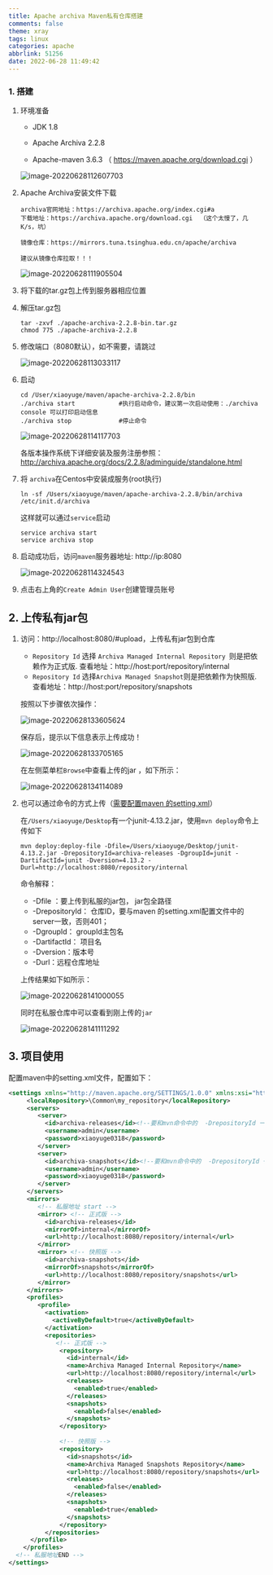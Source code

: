 ```yaml
---
title: Apache archiva Maven私有仓库搭建 
comments: false
theme: xray
tags: linux
categories: apache
abbrlink: 51256
date: 2022-06-28 11:49:42
---
```

### 1. 搭建

1.   环境准备
    
     - JDK 1.8
       
     - Apache Archiva 2.2.8 
       
     - Apache-maven 3.6.3 （ https://maven.apache.org/download.cgi ）

     ![image-20220628112607703](./Apache-archiva/image-20220628112607703.png)

2.   Apache Archiva安装文件下载

     ```
     archiva官网地址：https://archiva.apache.org/index.cgi#a
     下载地址：https://archiva.apache.org/download.cgi  （这个太慢了，几K/s，坑）
     
     镜像仓库：https://mirrors.tuna.tsinghua.edu.cn/apache/archiva
     
     建议从镜像仓库拉取！！！
     ```

     ![image-20220628111905504](./Apache-archiva/image-20220628111905504.png)

3.   将下载的tar.gz包上传到服务器相应位置

4.   解压tar.gz包

     ```shell
     tar -zxvf ./apache-archiva-2.2.8-bin.tar.gz 
     chmod 775 ./apache-archiva-2.2.8
     ```

5.   修改端口（8080默认），如不需要，请跳过

     ![image-20220628113033117](./Apache-archiva/image-20220628113033117.png)

6.   启动

     ```shell
     cd /User/xiaoyuge/maven/apache-archiva-2.2.8/bin
     ./archiva start 			#执行启动命令，建议第一次启动使用：./archiva console 可以打印启动信息
     ./archiva stop				#停止命令
     ```

     ![image-20220628114117703](./Apache-archiva/image-20220628114117703.png)
	     
     各版本操作系统下详细安装及服务注册参照：http://archiva.apache.org/docs/2.2.8/adminguide/standalone.html


7.   将 `archiva`在Centos中安装成服务(root执行)

     ```shell
     ln -sf /Users/xiaoyuge/maven/apache-archiva-2.2.8/bin/archiva /etc/init.d/archiva
     ```

     这样就可以通过`service`启动

     ```shell
     service archiva start
     service archiva stop
     ```


8.   启动成功后，访问`maven`服务器地址: http://ip:8080

     ![image-20220628114324543](./Apache-archiva/image-20220628114324543.png)

9.   点击右上角的`Create Admin User`创建管理员账号

## 2. 上传私有jar包

1.   访问：http://localhost:8080/#upload，上传私有jar包到仓库

     - `Repository Id` 选择 `Archiva Managed Internal Repository `则是把依赖作为正式版. 查看地址：http://host:port/repository/internal
     - `Repository Id` 选择` Archiva Managed Snapshot `则是把依赖作为快照版.	查看地址：http://host:port/repository/snapshots

     按照以下步骤依次操作：

     ![image-20220628133605624](./Apache-archiva/image-20220628133605624.png)

     保存后，提示以下信息表示上传成功！

     ![image-20220628133705165](./Apache-archiva/image-20220628133705165.png)

     在左侧菜单栏`Browse`中查看上传的jar ，如下所示：

     ![image-20220628134114089](./Apache-archiva/image-20220628134114089.png)

2.   也可以通过命令的方式上传（[需要配置maven 的setting.xml](#setting)）

     在`/Users/xiaoyuge/Desktop`有一个junit-4.13.2.jar，使用`mvn deploy`命令上传如下

     ```shell
     mvn deploy:deploy-file -Dfile=/Users/xiaoyuge/Desktop/junit-4.13.2.jar -DrepositoryId=archiva-releases -DgroupId=junit -DartifactId=junit -Dversion=4.13.2 -Durl=http://localhost:8080/repository/internal
     ```
     命令解释：
     - -Dfile ：要上传到私服的jar包， jar包全路径
     - -DrepositoryId： 仓库ID，要与maven 的setting.xml配置文件中的server一致，否则401；
     - -DgroupId： groupId主包名 
     - -DartifactId： 项目名
     - -Dversion：版本号
     - -Durl：远程仓库地址

     上传结果如下如所示：

     ![image-20220628141000055](./Apache-archiva/image-20220628141000055.png)

     同时在私服仓库中可以查看到刚上传的`jar`

     ![image-20220628141111292](./Apache-archiva/image-20220628141111292.png)

## 3. 项目使用
<span id='setting'>配置maven中的setting.xml文件，配置如下：</span>

```xml
<settings xmlns="http://maven.apache.org/SETTINGS/1.0.0" xmlns:xsi="http://www.w3.org/2001/XMLSchema-instance"    xsi:schemaLocation="http://maven.apache.org/SETTINGS/1.0.0 http://maven.apache.org/xsd/settings-1.0.0.xsd">
     <localRepository>\Common\my_repository</localRepository>
     <servers>
        <server>
          <id>archiva-releases</id><!--要和mvn命令中的  -DrepositoryId 一致-->
          <username>admin</username>
          <password>xiaoyuge0318</password>
        </server>
        <server>
          <id>archiva-snapshots</id><!--要和mvn命令中的  -DrepositoryId 一致-->
          <username>admin</username>
          <password>xiaoyuge0318</password>
        </server>
     </servers>
     <mirrors>
        <!-- 私服地址 start -->
        <mirror> <!-- 正式版 -->
          <id>archiva-releases</id> 
          <mirrorOf>internal</mirrorOf> 
          <url>http://localhost:8080/repository/internal</url> 
        </mirror>
        <mirror> <!-- 快照版 -->
          <id>archiva-snapshots</id>
          <mirrorOf>snapshots</mirrorOf> 
          <url>http://localhost:8080/repository/snapshots</url> 
        </mirror>
	 </mirrors>
     <profiles>
        <profile>
          <activation>
            <activeByDefault>true</activeByDefault>
          </activation>
          <repositories>
             <!-- 正式版 -->
              <repository>
                <id>internal</id>
                <name>Archiva Managed Internal Repository</name>
                <url>http://localhost:8080/repository/internal</url>
                <releases>
                  <enabled>true</enabled>
                </releases>
                <snapshots>
                  <enabled>false</enabled>
                </snapshots>
              </repository>
            
              <!-- 快照版 -->
              <repository>
                <id>snapshots</id>
                <name>Archiva Managed Snapshots Repository</name>
                <url>http://localhost:8080/repository/snapshots</url>
                <releases>
                  <enabled>false</enabled>
                </releases>
                <snapshots>
                  <enabled>true</enabled>
                </snapshots>
              </repository>
          </repositories>
      </profile>
    </profiles>
  <!-- 私服地址END -->
</settings>
```

